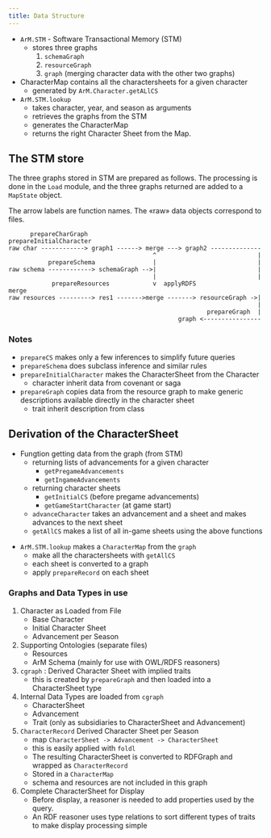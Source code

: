 ```yaml
---
title: Data Structure
---
```



+ `ArM.STM` - Software Transactional Memory (STM) 
    + stores three graphs
        1. `schemaGraph`
        2. `resourceGraph`
        3. `graph` (merging character data with the other two graphs)
+ CharacterMap contains all the charactersheets for a given character
    + generated by `ArM.Character.getALlCS`
+ `ArM.STM.lookup` 
    + takes character, year, and season as arguments
    + retrieves the graphs from the STM
    + generates the CharacterMap
    + returns the right Character Sheet from the Map.

## The STM store

The three graphs stored in STM are prepared as follows.
The processing is done in the `Load` module, and the three graphs
returned are added to a `MapState` object.

The arrow labels are function names.
The «raw» data objects correspond to files.

```
      prepareCharGraph                              prepareInitialCharacter
raw char ------------> graph1 ------> merge ---> graph2 --------------
                                        ^                            |
           prepareSchema                |                            |
raw schema ------------> schemaGraph -->|                            |
                                        |                            |
            prepareResources            v  applyRDFS               merge
raw resources ---------> res1 ------->merge -------> resourceGraph ->|
                                                                     |
                                                       prepareGraph  |
                                               graph <----------------
```

### Notes

+ `prepareCS` makes only a few inferences to simplify future queries
+ `prepareSchema` does subclass inference and similar rules
+ `prepareInitialCharacter` makes the CharacterSheet from the Character
    - character inherit data from covenant or saga
+ `prepareGraph` copies data from the resource graph to make generic
  descriptions available directly in the character sheet
    - trait inherit description from class

## Derivation of the CharacterSheet

+ Fungtion getting data from the graph (from STM)
    -  returning lists of advancements for a given character
        - `getPregameAdvancements`
        - `getIngameAdvancements`
    - returning character sheets
        - `getInitialCS` (before pregame advancements)
        - `getGameStartCharacter` (at game start)
    - `advanceCharacter` takes an advancement and a sheet and makes advances
      to the next sheet
    - `getAllCS` makes a list of all in-game sheets using the above functions
- `ArM.STM.lookup` makes a `CharacterMap` from the `graph`
    - make all the charactersheets with `getAllCS`
    - each sheet is converted to a graph
    - apply `prepareRecord` on each sheet

### Graphs and Data Types in use

1.  Character as Loaded from File
    - Base Character
    - Initial Character Sheet
    - Advancement per Season
2.  Supporting Ontologies (separate files)
    -  Resources
    -  ArM Schema (mainly for use with OWL/RDFS reasoners)
4.  `cgraph` : Derived Character Sheet with implied traits
    - this is created by `prepareGraph` and then loaded
      into a CharacterSheet type
5.  Internal Data Types are loaded from `cgraph` 
    - CharacterSheet
    - Advancement
    - Trait (only as subsidiaries to CharacterSheet and Advancement)
6.  `CharacterRecord` Derived Character Sheet per Season
    - map `CharacterSheet -> Advancement -> CharacterSheet`
    - this is easily applied with `foldl`
    - The resulting CharacterSheet is converted to RDFGraph
      and wrapped as `CharacterRecord`
    - Stored in a `CharacterMap`
    - schema and resources are not included in this graph
7.  Complete CharacterSheet for Display
    - Before display, a reasoner is needed to add properties
      used by the query.
    - An RDF reasoner uses type relations to sort different
      types of traits to make display processing simple

